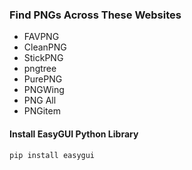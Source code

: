 ### Find PNGs Across These Websites
- FAVPNG
- CleanPNG
- StickPNG
- pngtree
- PurePNG
- PNGWing
- PNG All
- PNGitem

#### Install EasyGUI Python Library
`pip install easygui`